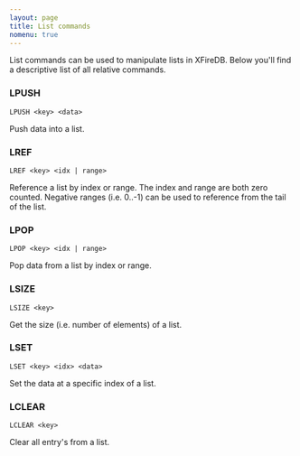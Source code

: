 ```yaml
---
layout: page
title: List commands
nomenu: true
---
```


List commands can be used to manipulate lists in XFireDB. Below you'll
find a descriptive list of all relative commands.

### LPUSH
	LPUSH <key> <data>
Push data into a list.

### LREF
	LREF <key> <idx | range>
Reference a list by index or range. The index and range are both zero counted. Negative
ranges (i.e. 0..-1) can be used to reference from the tail of the list.

### LPOP
	LPOP <key> <idx | range>
Pop data from a list by index or range.

### LSIZE
	LSIZE <key>
Get the size (i.e. number of elements) of a list.

### LSET
	LSET <key> <idx> <data>
Set the data at a specific index of a list.

### LCLEAR
	LCLEAR <key>
Clear all entry's from a list.

